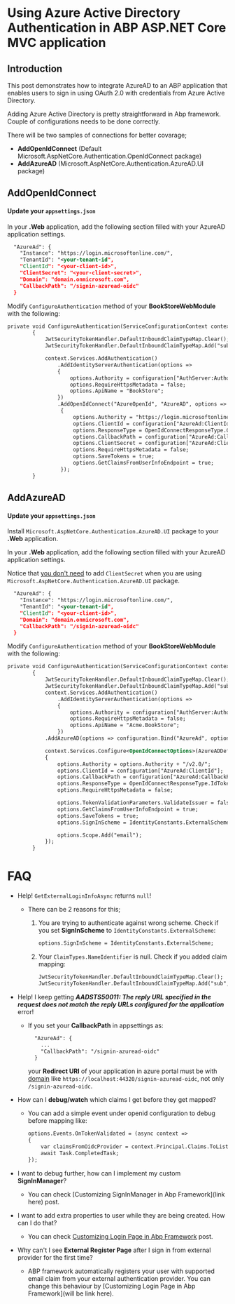# Using Azure Active Directory Authentication in ABP ASP.NET Core MVC application

## Introduction

This post demonstrates how to  integrate AzureAD to an ABP application that enables users to sign in using OAuth 2.0 with credentials from Azure Active Directory. 

Adding Azure Active Directory is pretty straightforward in Abp framework. Couple of configurations needs to be done correctly. 

There will be two samples of connections for better covarage;

- **AddOpenIdConnect** (Default Microsoft.AspNetCore.Authentication.OpenIdConnect package)
- **AddAzureAD** (Microsoft.AspNetCore.Authentication.AzureAD.UI package)



## AddOpenIdConnect 

#### **Update your `appsettings.json`**

In your **.Web** application, add the following section filled with your AzureAD application settings.

````xml
  "AzureAd": {
    "Instance": "https://login.microsoftonline.com/",
    "TenantId": "<your-tenant-id",
    "ClientId": "<your-client-id>",
	"ClientSecret": "<your-client-secret>",
    "Domain": "domain.onmicrosoft.com",
    "CallbackPath": "/signin-azuread-oidc"	
  }
````

Modify `ConfigureAuthentication` method of your **BookStoreWebModule** with the following:

````xml
private void ConfigureAuthentication(ServiceConfigurationContext context, IConfiguration configuration)
        {
            JwtSecurityTokenHandler.DefaultInboundClaimTypeMap.Clear();
            JwtSecurityTokenHandler.DefaultInboundClaimTypeMap.Add("sub", ClaimTypes.NameIdentifier);

            context.Services.AddAuthentication()
                .AddIdentityServerAuthentication(options =>
                {
                    options.Authority = configuration["AuthServer:Authority"];
                    options.RequireHttpsMetadata = false;
                    options.ApiName = "BookStore";
                })
                .AddOpenIdConnect("AzureOpenId", "AzureAD", options =>
                 {
                     options.Authority = "https://login.microsoftonline.com/" + configuration["AzureAd:TenantId"];
                     options.ClientId = configuration["AzureAd:ClientId"];
                     options.ResponseType = OpenIdConnectResponseType.CodeIdToken;
                     options.CallbackPath = configuration["AzureAd:CallbackPath"];
                     options.ClientSecret = configuration["AzureAd:ClientSecret"];
                     options.RequireHttpsMetadata = false;
                     options.SaveTokens = true;
                     options.GetClaimsFromUserInfoEndpoint = true;
                 });
        }
````



## AddAzureAD

#### **Update your `appsettings.json`**

Install `Microsoft.AspNetCore.Authentication.AzureAD.UI` package to your **.Web** application.

In your **.Web** application, add the following section filled with your AzureAD application settings. 

Notice that <u>you don't need</u> to add `ClientSecret` when you are using `Microsoft.AspNetCore.Authentication.AzureAD.UI` package.

````xml
  "AzureAd": {
    "Instance": "https://login.microsoftonline.com/",
    "TenantId": "<your-tenant-id",
    "ClientId": "<your-client-id>",
    "Domain": "domain.onmicrosoft.com",
    "CallbackPath": "/signin-azuread-oidc"	
  }
````

Modify `ConfigureAuthentication` method of your **BookStoreWebModule** with the following:

````xml
private void ConfigureAuthentication(ServiceConfigurationContext context, IConfiguration configuration)
        {
            JwtSecurityTokenHandler.DefaultInboundClaimTypeMap.Clear();
            JwtSecurityTokenHandler.DefaultInboundClaimTypeMap.Add("sub", ClaimTypes.NameIdentifier);
            context.Services.AddAuthentication()
                .AddIdentityServerAuthentication(options =>
                {
                    options.Authority = configuration["AuthServer:Authority"];
                    options.RequireHttpsMetadata = false;
                    options.ApiName = "Acme.BookStore";
                })
            .AddAzureAD(options => configuration.Bind("AzureAd", options));

            context.Services.Configure<OpenIdConnectOptions>(AzureADDefaults.OpenIdScheme, options =>
            {
                options.Authority = options.Authority + "/v2.0/";         
                options.ClientId = configuration["AzureAd:ClientId"];
                options.CallbackPath = configuration["AzureAd:CallbackPath"];
                options.ResponseType = OpenIdConnectResponseType.IdToken;
                options.RequireHttpsMetadata = false;

                options.TokenValidationParameters.ValidateIssuer = false; 
                options.GetClaimsFromUserInfoEndpoint = true;
                options.SaveTokens = true;
                options.SignInScheme = IdentityConstants.ExternalScheme;

                options.Scope.Add("email");
            });
		}
````



# FAQ

* Help! `GetExternalLoginInfoAsync` returns `null`!

  * There can be 2 reasons for this;

    1. You are trying to authenticate against wrong scheme. Check if you set **SignInScheme** to `IdentityConstants.ExternalScheme`:

       ````xml
       options.SignInScheme = IdentityConstants.ExternalScheme;
       ````

    2. Your `ClaimTypes.NameIdentifier` is null. Check if you added claim mapping: 

       ````xml
       JwtSecurityTokenHandler.DefaultInboundClaimTypeMap.Clear();
       JwtSecurityTokenHandler.DefaultInboundClaimTypeMap.Add("sub", ClaimTypes.NameIdentifier);
       ````


* Help! I keep getting ***AADSTS50011: The reply URL specified in the request does not match the reply URLs configured for the application*** error!

  * If you set your **CallbackPath** in appsettings as:

    ````xml
      "AzureAd": {
        ...
        "CallbackPath": "/signin-azuread-oidc"	
      }
    ````

    your **Redirect URI** of your application in azure portal must be with <u>domain</u> like `https://localhost:44320/signin-azuread-oidc`, not only `/signin-azuread-oidc`. 

* How can I **debug/watch** which claims I get before they get mapped?

  * You can add a simple event under openid configuration to debug before mapping like: 

    ````xml
    options.Events.OnTokenValidated = (async context =>
    {
    	var claimsFromOidcProvider = context.Principal.Claims.ToList();
    	await Task.CompletedTask;
    });
    ````

* I want to debug further, how can I implement my custom **SignInManager**?

  * You can check [Customizing SignInManager in Abp Framework](link here) post.

* I want to add extra properties to user while they are being created. How can I do that?

  * You can check [Customizing Login Page in Abp Framework]() post.

* Why can't I see **External Register Page** after I sign in from external provider for the first time?

  * ABP framework automatically registers your user with supported email claim from your external authentication provider. You can change this behaviour by [Customizing Login Page in Abp Framework](will be link here).

